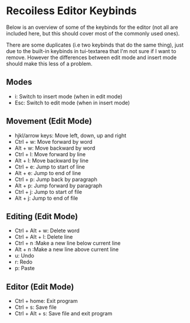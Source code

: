 # Recoiless Editor Keybinds
Below is an overview of some of the keybinds for the editor (not all are included here, but this should cover most of the commonly used ones).

There are some duplicates (i.e two keybinds that do the same thing), just due to the built-in keybinds in tui-textarea that I'm not sure if I want to remove. However the differences between edit mode and insert mode should make this less of a problem.

## Modes
- i: Switch to insert mode (when in edit mode)
- Esc: Switch to edit mode (when in insert mode)

## Movement (Edit Mode)
- hjkl/arrow keys: Move left, down, up and right
- Ctrl + w: Move forward by word
- Alt + w: Move backward by word
- Ctrl + l: Move forward by line
- Alt + l: Move backward by line
- Ctrl + e: Jump to start of line
- Alt + e: Jump to end of line
- Ctrl + p: Jump back by paragraph
- Alt + p: Jump forward by paragraph
- Ctrl + j: Jump to start of file
- Alt + j: Jump to end of file

## Editing (Edit Mode)
- Ctrl + Alt + w: Delete word
- Ctrl + Alt + l: Delete line
- Ctrl + n :Make a new line below current line
- Alt + n :Make a new line above current line
- u: Undo
- r: Redo
- p: Paste

## Editor (Edit Mode)
- Ctrl + home: Exit program
- Ctrl + s: Save file
- Ctrl + Alt + s: Save file and exit program